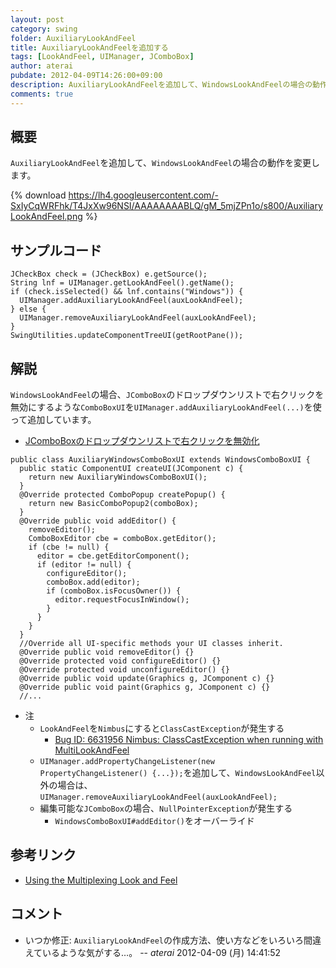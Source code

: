 ```yaml
---
layout: post
category: swing
folder: AuxiliaryLookAndFeel
title: AuxiliaryLookAndFeelを追加する
tags: [LookAndFeel, UIManager, JComboBox]
author: aterai
pubdate: 2012-04-09T14:26:00+09:00
description: AuxiliaryLookAndFeelを追加して、WindowsLookAndFeelの場合の動作を変更します。
comments: true
---
```

## 概要
`AuxiliaryLookAndFeel`を追加して、`WindowsLookAndFeel`の場合の動作を変更します。

{% download https://lh4.googleusercontent.com/-SxIyCqWRFhk/T4JxXw96NSI/AAAAAAAABLQ/gM_5mjZPn1o/s800/AuxiliaryLookAndFeel.png %}

## サンプルコード
<pre class="prettyprint"><code>JCheckBox check = (JCheckBox) e.getSource();
String lnf = UIManager.getLookAndFeel().getName();
if (check.isSelected() &amp;&amp; lnf.contains("Windows")) {
  UIManager.addAuxiliaryLookAndFeel(auxLookAndFeel);
} else {
  UIManager.removeAuxiliaryLookAndFeel(auxLookAndFeel);
}
SwingUtilities.updateComponentTreeUI(getRootPane());
</code></pre>

## 解説
`WindowsLookAndFeel`の場合、`JComboBox`のドロップダウンリストで右クリックを無効にするような`ComboBoxUI`を`UIManager.addAuxiliaryLookAndFeel(...)`を使って追加しています。

- [JComboBoxのドロップダウンリストで右クリックを無効化](http://ateraimemo.com/Swing/DisableRightClick.html)

<!-- dummy comment line for breaking list -->

<pre class="prettyprint"><code>public class AuxiliaryWindowsComboBoxUI extends WindowsComboBoxUI {
  public static ComponentUI createUI(JComponent c) {
    return new AuxiliaryWindowsComboBoxUI();
  }
  @Override protected ComboPopup createPopup() {
    return new BasicComboPopup2(comboBox);
  }
  @Override public void addEditor() {
    removeEditor();
    ComboBoxEditor cbe = comboBox.getEditor();
    if (cbe != null) {
      editor = cbe.getEditorComponent();
      if (editor != null) {
        configureEditor();
        comboBox.add(editor);
        if (comboBox.isFocusOwner()) {
          editor.requestFocusInWindow();
        }
      }
    }
  }
  //Override all UI-specific methods your UI classes inherit.
  @Override public void removeEditor() {}
  @Override protected void configureEditor() {}
  @Override protected void unconfigureEditor() {}
  @Override public void update(Graphics g, JComponent c) {}
  @Override public void paint(Graphics g, JComponent c) {}
  //...
</code></pre>

- 注
    - `LookAndFeel`を`Nimbus`にすると`ClassCastException`が発生する
        - [Bug ID: 6631956 Nimbus: ClassCastException when running with MultiLookAndFeel](http://bugs.java.com/bugdatabase/view_bug.do?bug_id=6631956)
    - `UIManager.addPropertyChangeListener(new PropertyChangeListener() {...});`を追加して、`WindowsLookAndFeel`以外の場合は、`UIManager.removeAuxiliaryLookAndFeel(auxLookAndFeel);`
    - 編集可能な`JComboBox`の場合、`NullPointerException`が発生する
        - `WindowsComboBoxUI#addEditor()`をオーバーライド

<!-- dummy comment line for breaking list -->

## 参考リンク
- [Using the Multiplexing Look and Feel](http://docs.oracle.com/javase/7/docs/api/javax/swing/plaf/multi/doc-files/multi_tsc.html)

<!-- dummy comment line for breaking list -->

## コメント
- いつか修正: `AuxiliaryLookAndFeel`の作成方法、使い方などをいろいろ間違えているような気がする…。 -- *aterai* 2012-04-09 (月) 14:41:52

<!-- dummy comment line for breaking list -->
